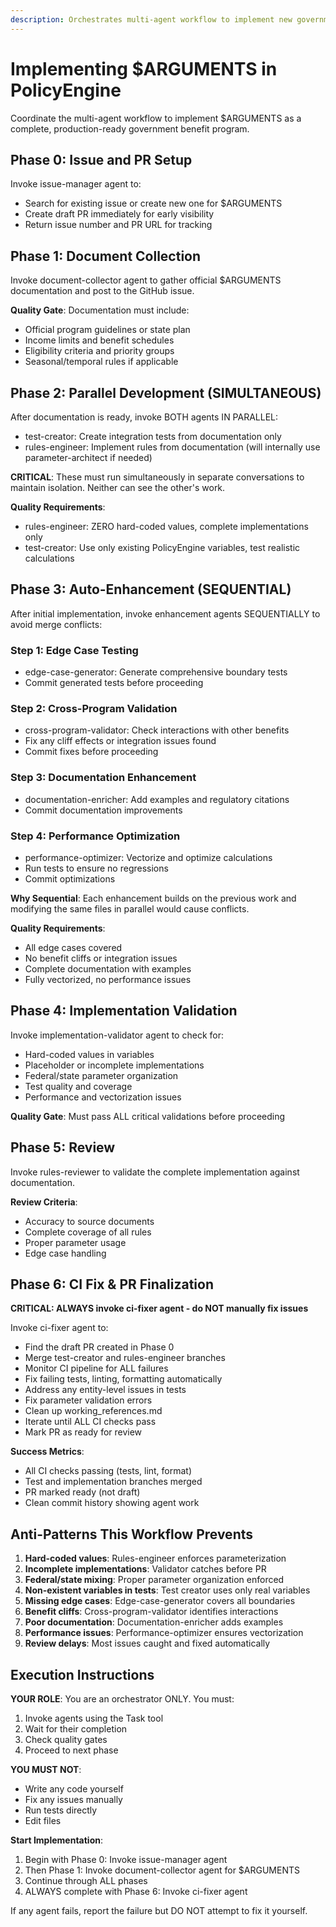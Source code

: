 ```yaml
---
description: Orchestrates multi-agent workflow to implement new government benefit programs
---
```


# Implementing $ARGUMENTS in PolicyEngine

Coordinate the multi-agent workflow to implement $ARGUMENTS as a complete, production-ready government benefit program.

## Phase 0: Issue and PR Setup
Invoke issue-manager agent to:
- Search for existing issue or create new one for $ARGUMENTS
- Create draft PR immediately for early visibility
- Return issue number and PR URL for tracking

## Phase 1: Document Collection
Invoke document-collector agent to gather official $ARGUMENTS documentation and post to the GitHub issue.

**Quality Gate**: Documentation must include:
- Official program guidelines or state plan
- Income limits and benefit schedules
- Eligibility criteria and priority groups
- Seasonal/temporal rules if applicable

## Phase 2: Parallel Development (SIMULTANEOUS)
After documentation is ready, invoke BOTH agents IN PARALLEL:
- test-creator: Create integration tests from documentation only
- rules-engineer: Implement rules from documentation (will internally use parameter-architect if needed)

**CRITICAL**: These must run simultaneously in separate conversations to maintain isolation. Neither can see the other's work.

**Quality Requirements**:
- rules-engineer: ZERO hard-coded values, complete implementations only
- test-creator: Use only existing PolicyEngine variables, test realistic calculations

## Phase 3: Auto-Enhancement (SEQUENTIAL)

After initial implementation, invoke enhancement agents SEQUENTIALLY to avoid merge conflicts:

### Step 1: Edge Case Testing

- edge-case-generator: Generate comprehensive boundary tests
- Commit generated tests before proceeding

### Step 2: Cross-Program Validation

- cross-program-validator: Check interactions with other benefits
- Fix any cliff effects or integration issues found
- Commit fixes before proceeding

### Step 3: Documentation Enhancement

- documentation-enricher: Add examples and regulatory citations
- Commit documentation improvements

### Step 4: Performance Optimization

- performance-optimizer: Vectorize and optimize calculations
- Run tests to ensure no regressions
- Commit optimizations

**Why Sequential**: Each enhancement builds on the previous work and modifying the same files in parallel would cause conflicts.

**Quality Requirements**:
- All edge cases covered
- No benefit cliffs or integration issues
- Complete documentation with examples
- Fully vectorized, no performance issues

## Phase 4: Implementation Validation
Invoke implementation-validator agent to check for:
- Hard-coded values in variables
- Placeholder or incomplete implementations
- Federal/state parameter organization
- Test quality and coverage
- Performance and vectorization issues

**Quality Gate**: Must pass ALL critical validations before proceeding

## Phase 5: Review
Invoke rules-reviewer to validate the complete implementation against documentation.

**Review Criteria**:
- Accuracy to source documents
- Complete coverage of all rules
- Proper parameter usage
- Edge case handling

## Phase 6: CI Fix & PR Finalization
**CRITICAL: ALWAYS invoke ci-fixer agent - do NOT manually fix issues**

Invoke ci-fixer agent to:
- Find the draft PR created in Phase 0
- Merge test-creator and rules-engineer branches
- Monitor CI pipeline for ALL failures
- Fix failing tests, linting, formatting automatically
- Address any entity-level issues in tests
- Fix parameter validation errors
- Clean up working_references.md
- Iterate until ALL CI checks pass
- Mark PR as ready for review

**Success Metrics**:
- All CI checks passing (tests, lint, format)
- Test and implementation branches merged
- PR marked ready (not draft)
- Clean commit history showing agent work


## Anti-Patterns This Workflow Prevents

1. **Hard-coded values**: Rules-engineer enforces parameterization
2. **Incomplete implementations**: Validator catches before PR
3. **Federal/state mixing**: Proper parameter organization enforced
4. **Non-existent variables in tests**: Test creator uses only real variables
5. **Missing edge cases**: Edge-case-generator covers all boundaries
6. **Benefit cliffs**: Cross-program-validator identifies interactions
7. **Poor documentation**: Documentation-enricher adds examples
8. **Performance issues**: Performance-optimizer ensures vectorization
9. **Review delays**: Most issues caught and fixed automatically

## Execution Instructions

**YOUR ROLE**: You are an orchestrator ONLY. You must:
1. Invoke agents using the Task tool
2. Wait for their completion
3. Check quality gates
4. Proceed to next phase

**YOU MUST NOT**:
- Write any code yourself
- Fix any issues manually
- Run tests directly
- Edit files

**Start Implementation**:
1. Begin with Phase 0: Invoke issue-manager agent
2. Then Phase 1: Invoke document-collector agent for $ARGUMENTS
3. Continue through ALL phases
4. ALWAYS complete with Phase 6: Invoke ci-fixer agent

If any agent fails, report the failure but DO NOT attempt to fix it yourself.